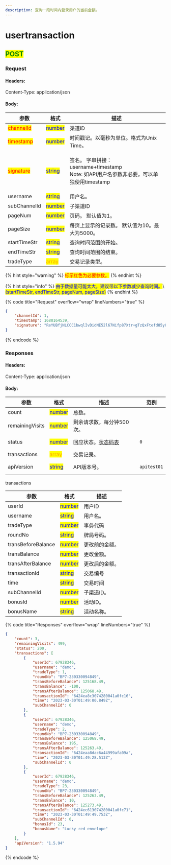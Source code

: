```yaml
---
description: 查询一段时间内登录用户的当前金额。
---
```


# usertransaction

## <mark style="color:green;">POST</mark>

### **Request**

#### Headers:

Content-Type: application/json

#### Body:

| 参数                                        | 格式                                       | 描述                                                                        |
| ----------------------------------------- | ---------------------------------------- | ------------------------------------------------------------------------- |
| <mark style="color:red;">channelId</mark> | <mark style="color:blue;">number</mark>  | 渠道ID                                                                      |
| <mark style="color:red;">timestamp</mark> | <mark style="color:blue;">number</mark>  | 时间戳记。以毫秒为单位。格式为Unix Time。                                                 |
| <mark style="color:red;">signature</mark> | <mark style="color:blue;">string</mark>  | <p>签名。 字串拼接：username+timestamp <br>Note: 如API用户名参数非必要，可以单独使用timestamp</p> |
| username                                  | <mark style="color:blue;">string</mark>  | 用户名。                                                                      |
| subChannelId                              | <mark style="color:blue;">number</mark>  | 子渠道ID                                                                     |
| pageNum                                   | <mark style="color:blue;">number</mark>  | 页码。 默认值为1。                                                                |
| pageSize                                  | <mark style="color:blue;">number</mark>  | 每页上显示的记录数。 默认值为10。最大为5000。                                                |
| startTimeStr                              | <mark style="color:blue;">string</mark>  | 查询时间范围的开始。                                                                |
| endTimeStr                                | <mark style="color:blue;">string</mark>  | 查询时间范围的结束。                                                                |
| tradeType                                 | <mark style="color:orange;">array</mark> | 交易记录类型。                                                                   |

{% hint style="warning" %}
<mark style="color:red;">标示红色为必要参数。</mark>
{% endhint %}

{% hint style="info" %}
<mark style="color:blue;">由于数据量可能太大，建议带以下参数减少查询时间。</mark>\ <mark style="color:blue;">(startTimeStr, endTimeStr, pageNum, pageSize)</mark>
{% endhint %}

{% code title="Request" overflow="wrap" lineNumbers="true" %}
```json
{
    "channelId": 1,
    "timestamp": 1680164539,
    "signature": "ReYUBfjNLCCC1bwqlIvDidNE52l67Nifp87Xtr+gTzQxFtefd85y8Iya36SW4RqhPy5c8Nz/2CF9X3FtBOqofwUE4zlIDsB5LDao7ILgjzaXZgmYJc6j0T8fGf0knF2kXYfUNak+YouPew/J3hG0tGZ9o7hSAHtMwd8bIMXVd6g="
}
```
{% endcode %}

### **Responses**

#### Headers:

Content-Type: application/json

#### Body:

<table><thead><tr><th>参数</th><th>格式</th><th>描述</th><th data-hidden>范例</th></tr></thead><tbody><tr><td>count</td><td><mark style="color:blue;">number</mark></td><td>总数。</td><td></td></tr><tr><td>remainingVisits</td><td><mark style="color:blue;">number</mark></td><td>剩余请求数，每分钟500次。</td><td></td></tr><tr><td>status</td><td><mark style="color:blue;">number</mark></td><td>回应状态。<a href="../../ebet-zhuang-tai-ma.md#ebet-xiang-ying-de-zhuang-tai-dai-ma">状态码表</a></td><td><pre><code>0
</code></pre></td></tr><tr><td>transactions</td><td><mark style="color:orange;">array</mark></td><td>交易记录。</td><td></td></tr><tr><td>apiVersion</td><td><mark style="color:blue;">string</mark></td><td>API版本号。</td><td><pre><code>apitest01
</code></pre></td></tr></tbody></table>

transactions

| 参数                 | 格式                                      | 描述      |
| ------------------ | --------------------------------------- | ------- |
| userId             | <mark style="color:blue;">number</mark> | 用户ID    |
| username           | <mark style="color:blue;">string</mark> | 用户名。    |
| tradeType          | <mark style="color:blue;">number</mark> | 事务代码    |
| roundNo            | <mark style="color:blue;">string</mark> | 牌局号码。   |
| transBeforeBalance | <mark style="color:blue;">number</mark> | 更改前的金额。 |
| transBalance       | <mark style="color:blue;">number</mark> | 更改金额。   |
| transAfterBalance  | <mark style="color:blue;">number</mark> | 更改后的金额。 |
| transactionId      | <mark style="color:blue;">string</mark> | 交易编号    |
| time               | <mark style="color:blue;">string</mark> | 交易时间    |
| subChannelId       | <mark style="color:blue;">number</mark> | 子渠道ID。  |
| bonusId            | <mark style="color:blue;">number</mark> | 活动ID。   |
| bonusName          | <mark style="color:blue;">string</mark> | 活动名称。   |

{% code title="Responses" overflow="wrap" lineNumbers="true" %}
```json
{
    "count": 3,
    "remainingVisits": 499,
    "status": 200,
    "transactions": [
        {
            "userId": 67928346,
            "username": "demo",
            "tradeType": 1,
            "roundNo": "BP7-230330094849",
            "transBeforeBalance": 125168.49,
            "transBalance": -100,
            "transAfterBalance": 125068.49,
            "transactionId": "6424ea8c3074280041a0fc16",
            "time": "2023-03-30T01:49:00.849Z",
            "subChannelId": 0
        },
        {
            "userId": 67928346,
            "username": "demo",
            "tradeType": 2,
            "roundNo": "BP7-230330094849",
            "transBeforeBalance": 125068.49,
            "transBalance": 195,
            "transAfterBalance": 125263.49,
            "transactionId": "6424eaa8dac6a44999afa09a",
            "time": "2023-03-30T01:49:28.513Z",
            "subChannelId": 0
        },
        {
            "userId": 67928346,
            "username": "demo",
            "tradeType": 23,
            "roundNo": "BP7-230330094849",
            "transBeforeBalance": 125263.49,
            "transBalance": 10,
            "transAfterBalance": 125273.49,
            "transactionId": "6424ec613074280041a0fc71",
            "time": "2023-03-30T01:49:49.753Z",
            "subChannelId": 0,
            "bonusId": 23,
            "bonusName": "Lucky red envelope"
        }
    ],
    "apiVersion": "1.5.94"
}
```
{% endcode %}

